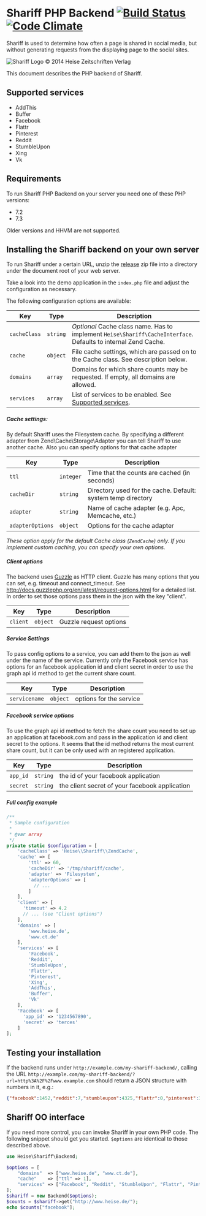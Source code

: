 # Shariff PHP Backend [![Build Status](https://travis-ci.org/heiseonline/shariff-backend-php.svg?branch=master)](https://travis-ci.org/heiseonline/shariff-backend-php) [![Code Climate](https://codeclimate.com/github/heiseonline/shariff-backend-php/badges/gpa.svg)](https://codeclimate.com/github/heiseonline/shariff-backend-php)


Shariff is used to determine how often a page is shared in social media, but without generating requests from the displaying page to the social sites.

![Shariff Logo © 2014 Heise Zeitschriften Verlag](http://www.heise.de/icons/ho/shariff-logo.png)

This document describes the PHP backend of Shariff.

Supported services
------------------
- AddThis
- Buffer
- Facebook
- Flattr
- Pinterest
- Reddit
- StumbleUpon
- Xing
- Vk

Requirements
------------

To run Shariff PHP Backend on your server you need one of these PHP versions:

* 7.2
* 7.3

Older versions and HHVM are not supported.

Installing the Shariff backend on your own server
------------------------------------------------

To run Shariff under a certain URL, unzip the [release](https://github.com/heiseonline/shariff-backend-php/releases) zip file into a directory under the document root of your web server.

Take a look into the demo application in the `index.php` file and adjust the configuration as necessary.

The following configuration options are available:

| Key         | Type | Description |
|-------------|------|-------------|
| `cacheClass` | `string` | *Optional* Cache class name. Has to implement `Heise\Shariff\CacheInterface`. Defaults to internal Zend Cache. |
| `cache` | `object`  | File cache settings, which are passed on to the Cache class. See description below. |
| `domains` | `array` | Domains for which share counts may be requested. If empty, all domains are allowed. |
| `services` | `array` | List of services to be enabled. See [Supported services](#supported-services). |

##### Cache settings:

By default Shariff uses the Filesystem cache. By specifying a different adapter from Zend\Cache\Storage\Adapter you can tell Shariff to use another cache. Also you can specify options for that cache adapter

| Key         | Type | Description |
|-------------|------|-------------|
| `ttl` | `integer` | Time that the counts are cached (in seconds) |
| `cacheDir` | `string` | Directory used for the cache. Default: system temp directory |
| `adapter` | `string` | Name of cache adapter (e.g. Apc, Memcache, etc.) |
| `adapterOptions` | `object` | Options for the cache adapter |

*These option apply for the default Cache class (`ZendCache`) only. If you implement custom caching, you can specify your own options.*

##### Client options

The backend uses [Guzzle](http://docs.guzzlephp.org/en/latest/) as HTTP client. Guzzle has many options that you can set, e.g. timeout and connect_timeout. See http://docs.guzzlephp.org/en/latest/request-options.html for a detailed list.
In order to set those options pass them in the json with the key "client".

| Key         | Type | Description |
|-------------|------|-------------|
| `client` | `object` | Guzzle request options |

##### Service Settings

To pass config options to a service, you can add them to the json as well under the name of the service. Currently only the Facebook service has options for an facebook application id and client secret in order to use the graph api id method to get the current share count.

| Key         | Type | Description |
|-------------|------|-------------|
| `servicename` | `object` | options for the service |

##### Facebook service options

To use the graph api id method to fetch the share count you need to set up an application at facebook.com and pass in the application id and client secret to the options. It seems that the id method returns the most current share count, but it can be only used with an registered application.

| Key         | Type | Description |
|-------------|------|-------------|
| `app_id` | `string` | the id of your facebook application |
| `secret` | `string` | the client secret of your facebook application |

##### Full config example

```php
/**
 * Sample configuration
 *
 * @var array
 */
private static $configuration = [
    'cacheClass' => 'Heise\\Shariff\\ZendCache',
    'cache' => [
        'ttl' => 60,
        'cacheDir' => '/tmp/shariff/cache',
        'adapter' => 'Filesystem',
        'adapterOptions' => [
          // ...
        ]
    ],
    'client' => [
      'timeout' => 4.2
      // ... (see "Client options")
    ],
    'domains' => [
        'www.heise.de',
        'www.ct.de'
    ],
    'services' => [
        'Facebook',
        'Reddit',
        'StumbleUpon',
        'Flattr',
        'Pinterest',
        'Xing',
        'AddThis',
        'Buffer',
        'Vk'
    ],
    'Facebook' => [
      'app_id' => '1234567890',
      'secret' => 'terces'
    ]
];
```


Testing your installation
-------------------------

If the backend runs under `http://example.com/my-shariff-backend/`, calling the URL `http://example.com/my-shariff-backend/?url=http%3A%2F%2Fwww.example.com` should return a JSON structure with numbers in it, e.g.:

```json
{"facebook":1452,"reddit":7,"stumbleupon":4325,"flattr":0,"pinterest":3,"addthis":33,"buffer":29,"vk":326}
```


Shariff OO interface
--------------------

If you need more control, you can invoke Shariff in your own PHP code. The following snippet should get you started. `$options` are identical to those described above.

```php
use Heise\Shariff\Backend;

$options = [
	"domains"  => ["www.heise.de", "www.ct.de"],
	"cache"    => ["ttl" => 1],
	"services" => ["Facebook", "Reddit", "StumbleUpon", "Flattr", "Pinterest", "AddThis", "Buffer", "Vk"]
];
$shariff = new Backend($options);
$counts = $shariff->get("http://www.heise.de/");
echo $counts["facebook"];
```
